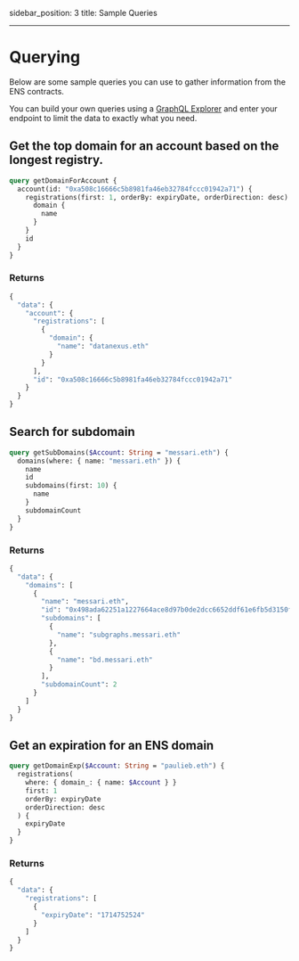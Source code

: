 sidebar_position: 3
title: Sample Queries

---

# Querying

Below are some sample queries you can use to gather information from the ENS contracts.

You can build your own queries using a [GraphQL Explorer](https://graphiql-online.com/graphiql) and enter your endpoint to limit the data to exactly what you need.

## Get the top domain for an account based on the longest registry.

```graphql
query getDomainForAccount {
  account(id: "0xa508c16666c5b8981fa46eb32784fccc01942a71") {
    registrations(first: 1, orderBy: expiryDate, orderDirection: desc) {
      domain {
        name
      }
    }
    id
  }
}
```

### Returns

```graphql
{
  "data": {
    "account": {
      "registrations": [
        {
          "domain": {
            "name": "datanexus.eth"
          }
        }
      ],
      "id": "0xa508c16666c5b8981fa46eb32784fccc01942a71"
    }
  }
}
```

## Search for subdomain

```graphql
query getSubDomains($Account: String = "messari.eth") {
  domains(where: { name: "messari.eth" }) {
    name
    id
    subdomains(first: 10) {
      name
    }
    subdomainCount
  }
}
```

### Returns

```graphql
{
  "data": {
    "domains": [
      {
        "name": "messari.eth",
        "id": "0x498ada62251a1227664ace8d97b0de2dcc6652ddf61e6fb5d3150f43ccf599e6",
        "subdomains": [
          {
            "name": "subgraphs.messari.eth"
          },
          {
            "name": "bd.messari.eth"
          }
        ],
        "subdomainCount": 2
      }
    ]
  }
}
```

## Get an expiration for an ENS domain

```graphql
query getDomainExp($Account: String = "paulieb.eth") {
  registrations(
    where: { domain_: { name: $Account } }
    first: 1
    orderBy: expiryDate
    orderDirection: desc
  ) {
    expiryDate
  }
}
```

### Returns

```graphql
{
  "data": {
    "registrations": [
      {
        "expiryDate": "1714752524"
      }
    ]
  }
}
```

